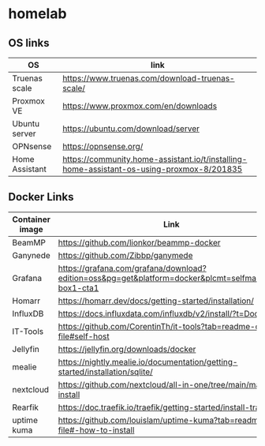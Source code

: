 # homelab

## OS links

| OS             | link                                                                                      |
| -------------- | ----------------------------------------------------------------------------------------- |
| Truenas scale  | <https://www.truenas.com/download-truenas-scale/>                                           |
| Proxmox VE     | <https://www.proxmox.com/en/downloads>                                                      |
| Ubuntu server  | <https://ubuntu.com/download/server>                                                        |
| OPNsense       | <https://opnsense.org/>                                                                     |
| Home Assistant | <https://community.home-assistant.io/t/installing-home-assistant-os-using-proxmox-8/201835> |

## Docker Links

| Container image | Link                                                                                                |
| --------------- | --------------------------------------------------------------------------------------------------- |
| BeamMP          | <https://github.com/lionkor/beammp-docker>                                                            |
| Ganynede        | <https://github.com/Zibbp/ganymede>                                                                   |
| Grafana         | <https://grafana.com/grafana/download?edition=oss&pg=get&platform=docker&plcmt=selfmanaged-box1-cta1> |
| Homarr          | <https://homarr.dev/docs/getting-started/installation/>                                               |
| InfluxDB        | <https://docs.influxdata.com/influxdb/v2/install/?t=Docker>                                           |
| IT-Tools        | <https://github.com/CorentinTh/it-tools?tab=readme-ov-file#self-host>                                 |
| Jellyfin        | <https://jellyfin.org/downloads/docker>                                                               |
| mealie          | <https://nightly.mealie.io/documentation/getting-started/installation/sqlite/>                        |
| nextcloud       | <https://github.com/nextcloud/all-in-one/tree/main/manual-install>                                    |
| Rearfik         | <https://doc.traefik.io/traefik/getting-started/install-traefik/>                                     |
| uptime kuma     | <https://github.com/louislam/uptime-kuma?tab=readme-ov-file#-how-to-install>                          |
